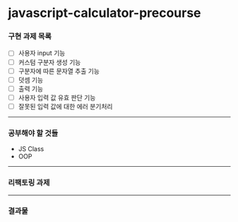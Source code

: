 # javascript-calculator-precourse

### 구현 과제 목록

- [ ] 사용자 input 기능
- [ ] 커스텀 구분자 생성 기능
- [ ] 구분자에 따른 문자열 추출 기능
- [ ] 덧셈 기능
- [ ] 출력 기능
- [ ] 사용자 입력 값 유효 판단 기능
- [ ] 잘못된 입력 값에 대한 에러 분기처리

---

### 공부해야 할 것들

- JS Class
- OOP

---

### 리팩토링 과제

---

### 결과물
